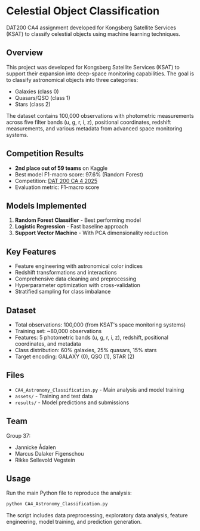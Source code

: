 # Celestial Object Classification

DAT200 CA4 assignment developed for Kongsberg Satellite Services (KSAT) to classify celestial objects using machine learning techniques.

## Overview

This project was developed for Kongsberg Satellite Services (KSAT) to support their expansion into deep-space monitoring capabilities. The goal is to classify astronomical objects into three categories:
- Galaxies (class 0)
- Quasars/QSO (class 1) 
- Stars (class 2)

The dataset contains 100,000 observations with photometric measurements across five filter bands (u, g, r, i, z), positional coordinates, redshift measurements, and various metadata from advanced space monitoring systems.

## Competition Results

- **2nd place out of 59 teams** on Kaggle
- Best model F1-macro score: 97.6% (Random Forest)
- Competition: [DAT 200 CA 4 2025](https://www.kaggle.com/competitions/dat-200-ca-4-2025/overview)
- Evaluation metric: F1-macro score

## Models Implemented

1. **Random Forest Classifier** - Best performing model
2. **Logistic Regression** - Fast baseline approach  
3. **Support Vector Machine** - With PCA dimensionality reduction

## Key Features

- Feature engineering with astronomical color indices
- Redshift transformations and interactions
- Comprehensive data cleaning and preprocessing
- Hyperparameter optimization with cross-validation
- Stratified sampling for class imbalance

## Dataset

- Total observations: 100,000 (from KSAT's space monitoring systems)
- Training set: ~80,000 observations
- Features: 5 photometric bands (u, g, r, i, z), redshift, positional coordinates, and metadata
- Class distribution: 60% galaxies, 25% quasars, 15% stars
- Target encoding: GALAXY (0), QSO (1), STAR (2)

## Files

- `CA4_Astronomy_Classification.py` - Main analysis and model training
- `assets/` - Training and test data
- `results/` - Model predictions and submissions

## Team

Group 37:
- Jannicke Ådalen
- Marcus Dalaker Figenschou
- Rikke Sellevold Vegstein

## Usage

Run the main Python file to reproduce the analysis:

```python
python CA4_Astronomy_Classification.py
```

The script includes data preprocessing, exploratory data analysis, feature engineering, model training, and prediction generation.